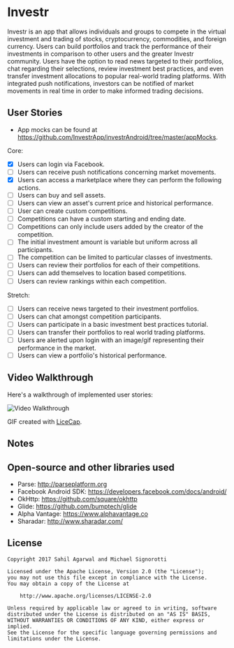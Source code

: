 # Investr

Investr is an app that allows individuals and groups to compete in the virtual investment and trading of stocks, cryptocurrency, commodities, and foreign currency. Users can build portfolios and track the performance of their investments in comparison to other users and the greater Investr community. Users have the option to read news targeted to their portfolios, chat regarding their selections, review investment best practices, and even transfer investment allocations to popular real-world trading platforms. With integrated push notifications, investors can be notified of market movements in real time in order to make informed trading decisions.

## User Stories

* App mocks can be found at https://github.com/InvestrApp/investrAndroid/tree/master/appMocks.

Core:

* [x] Users can login via Facebook.
* [ ] Users can receive push notifications concerning market movements.
* [x] Users can access a marketplace where they can perform the following actions.
* [ ] Users can buy and sell assets.
* [ ] Users can view an asset's current price and historical performance.
* [ ] User can create custom competitions.
* [ ] Competitions can have a custom starting and ending date.
* [ ] Competitions can only include users added by the creator of the competition.
* [ ] The initial investment amount is variable but uniform across all participants.
* [ ] The competition can be limited to particular classes of investments.
* [ ] Users can review their portfolios for each of their competitions.
* [ ] Users can add themselves to location based competitions.
* [ ] Users can review rankings within each competition.

Stretch: 
* [ ] Users can receive news targeted to their investment portfolios.
* [ ] Users can chat amongst competition participants.
* [ ] Users can participate in a basic investment best practices tutorial.
* [ ] Users can transfer their portfolios to real world trading platforms.
* [ ] Users are alerted upon login with an image/gif representing their performance in the market.
* [ ] Users can view a portfolio's historical performance.

## Video Walkthrough

Here's a walkthrough of implemented user stories:

<img src='https://i.imgur.com/nUGpN2q.gif' title='Video Walkthrough' width='' alt='Video Walkthrough' />

GIF created with [LiceCap](http://www.cockos.com/licecap/).

## Notes

## Open-source and other libraries used

* Parse: http://parseplatform.org
* Facebook Android SDK: https://developers.facebook.com/docs/android/
* OkHttp: https://github.com/square/okhttp
* Glide: https://github.com/bumptech/glide
* Alpha Vantage: https://www.alphavantage.co
* Sharadar: http://www.sharadar.com/

## License

    Copyright 2017 Sahil Agarwal and Michael Signorotti

    Licensed under the Apache License, Version 2.0 (the "License");
    you may not use this file except in compliance with the License.
    You may obtain a copy of the License at

        http://www.apache.org/licenses/LICENSE-2.0

    Unless required by applicable law or agreed to in writing, software
    distributed under the License is distributed on an "AS IS" BASIS,
    WITHOUT WARRANTIES OR CONDITIONS OF ANY KIND, either express or implied.
    See the License for the specific language governing permissions and
    limitations under the License.